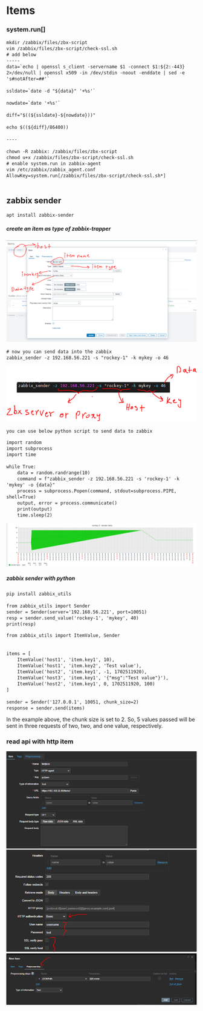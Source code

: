 # Items

### system.run[]
```
mkdir /zabbix/files/zbx-script
vim /zabbix/files/zbx-script/check-ssl.sh
# add below
-----
data=`echo | openssl s_client -servername $1 -connect $1:${2:-443} 2>/dev/null | openssl x509 -in /dev/stdin -noout -enddate | sed -e 's#notAfter=##'`

ssldate=`date -d "${data}" '+%s'`

nowdate=`date '+%s'`

diff="$((${ssldate}-${nowdate}))"

echo $((${diff}/86400))

----

chown -R zabbix: /zabbix/files/zbx-script
chmod u+x /zabbix/files/zbx-script/check-ssl.sh
# enable system.run in zabbix-agent
vim /etc/zabbix/zabbix_agent.conf
AllowKey=system.run[/zabbix/files/zbx-script/check-ssl.sh*]


```

## zabbix sender

```
apt install zabbix-sender

```
##### create an item as type of zabbix-trapper 
![item](img/1.png)

```
# now you can send data into the zabbix 
zabbix_sender -z 192.168.56.221 -s "rockey-1" -k mykey -o 46

```
![zabbix-sender](img/2.png)

`you can use below python script to send data to zabbix`

```
import random
import subprocess
import time

while True:
    data = random.randrange(10)
    command = f"zabbix_sender -z 192.168.56.221 -s 'rockey-1' -k 'mykey' -o {data}"
    process = subprocess.Popen(command, stdout=subprocess.PIPE, shell=True)
    output, error = process.communicate()
    print(output)
    time.sleep(2)

```

![img](img/3.png)

##### zabbix sender with python

```
pip install zabbix_utils

from zabbix_utils import Sender
sender = Sender(server='192.168.56.221', port=10051)
resp = sender.send_value('rockey-1', 'mykey', 40)
print(resp)

```
```
from zabbix_utils import ItemValue, Sender


items = [
    ItemValue('host1', 'item.key1', 10),
    ItemValue('host1', 'item.key2', 'Test value'),
    ItemValue('host2', 'item.key1', -1, 1702511920),
    ItemValue('host3', 'item.key1', '{"msg":"Test value"}'),
    ItemValue('host2', 'item.key1', 0, 1702511920, 100)
]

sender = Sender('127.0.0.1', 10051, chunk_size=2)
response = sender.send(items)
```
In the example above, the chunk size is set to 2. So, 5 values passed will be sent in three requests of two, two, and one value, respectively.

### read api with http item

![img](img/4.png)
![img](img/5.png)
![img](img/6.png)